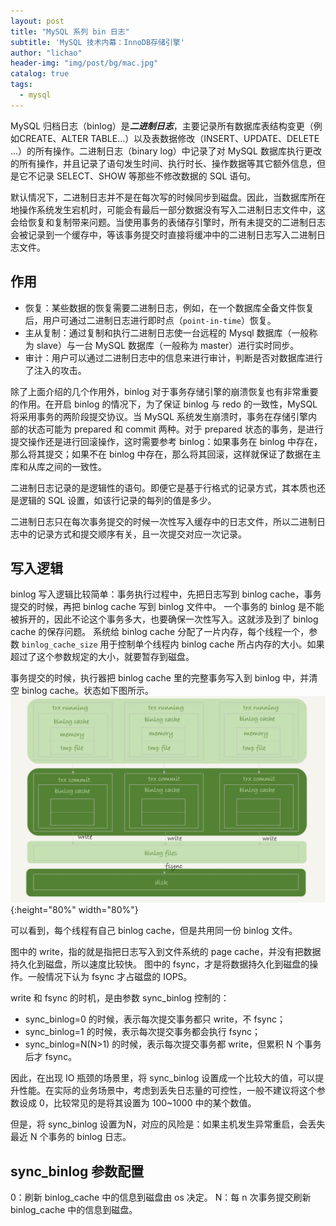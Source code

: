 ```yaml
---
layout: post
title: "MySQL 系列 bin 日志"
subtitle: 'MySQL 技术内幕：InnoDB存储引擎'
author: "lichao"
header-img: "img/post/bg/mac.jpg"
catalog: true
tags:
  - mysql
---
```


MySQL 归档日志（binlog）是***二进制日志***，主要记录所有数据库表结构变更（例如CREATE、ALTER TABLE…）以及表数据修改（INSERT、UPDATE、DELETE …）的所有操作。二进制日志（binary log）中记录了对 MySQL 数据库执行更改的所有操作，并且记录了语句发生时间、执行时长、操作数据等其它额外信息，但是它不记录 SELECT、SHOW 等那些不修改数据的 SQL 语句。

默认情况下，二进制日志并不是在每次写的时候同步到磁盘。因此，当数据库所在地操作系统发生宕机时，可能会有最后一部分数据没有写入二进制日志文件中，这会给恢复和复制带来问题。当使用事务的表储存引擎时，所有未提交的二进制日志会被记录到一个缓存中，等该事务提交时直接将缓冲中的二进制日志写入二进制日志文件。

## 作用

* 恢复：某些数据的恢复需要二进制日志，例如，在一个数据库全备文件恢复后，用户可通过二进制日志进行即时点（```point-in-time```）恢复。
* 主从复制：通过复制和执行二进制日志使一台远程的 Mysql 数据库（一般称为 slave）与一台 MySQL 数据库（一般称为 master）进行实时同步。
* 审计：用户可以通过二进制日志中的信息来进行审计，判断是否对数据库进行了注入的攻击。

除了上面介绍的几个作用外，binlog 对于事务存储引擎的崩溃恢复也有非常重要的作用。在开启 binlog 的情况下，为了保证 binlog 与 redo 的一致性，MySQL 将采用事务的两阶段提交协议。当 MySQL 系统发生崩溃时，事务在存储引擎内部的状态可能为 prepared 和 commit 两种。对于 prepared 状态的事务，是进行提交操作还是进行回滚操作，这时需要参考 binlog：如果事务在 binlog 中存在，那么将其提交；如果不在 binlog 中存在，那么将其回滚，这样就保证了数据在主库和从库之间的一致性。

二进制日志记录的是逻辑性的语句。即便它是基于行格式的记录方式，其本质也还是逻辑的 SQL 设置，如该行记录的每列的值是多少。

二进制日志只在每次事务提交的时候一次性写入缓存中的日志文件，所以二进制日志中的记录方式和提交顺序有关，且一次提交对应一次记录。

## 写入逻辑

binlog 写入逻辑比较简单：事务执行过程中，先把日志写到 binlog cache，事务提交的时候，再把 binlog cache 写到 binlog 文件中。
一个事务的 binlog 是不能被拆开的，因此不论这个事务多大，也要确保一次性写入。这就涉及到了 binlog cache 的保存问题。
系统给 binlog cache 分配了一片内存，每个线程一个，参数 ```binlog_cache_size``` 用于控制单个线程内 binlog cache 所占内存的大小。如果超过了这个参数规定的大小，就要暂存到磁盘。

事务提交的时候，执行器把 binlog cache 里的完整事务写入到 binlog 中，并清空 binlog cache。状态如下图所示。
![binlog存储过程](/img/mysql/binlog存储过程.png){:height="80%" width="80%"}

可以看到，每个线程有自己 binlog cache，但是共用同一份 binlog 文件。

图中的 write，指的就是指把日志写入到文件系统的 page cache，并没有把数据持久化到磁盘，所以速度比较快。
图中的 fsync，才是将数据持久化到磁盘的操作。一般情况下认为 fsync 才占磁盘的 IOPS。

write 和 fsync 的时机，是由参数 sync_binlog 控制的：

* sync_binlog=0 的时候，表示每次提交事务都只 write，不 fsync；
* sync_binlog=1 的时候，表示每次提交事务都会执行 fsync；
* sync_binlog=N(N>1) 的时候，表示每次提交事务都 write，但累积 N 个事务后才 fsync。

因此，在出现 IO 瓶颈的场景里，将 sync_binlog 设置成一个比较大的值，可以提升性能。在实际的业务场景中，考虑到丢失日志量的可控性，一般不建议将这个参数设成 0，比较常见的是将其设置为 100~1000 中的某个数值。

但是，将 sync_binlog 设置为N，对应的风险是：如果主机发生异常重启，会丢失最近 N 个事务的 binlog 日志。

## sync_binlog 参数配置

0：刷新 binlog_cache 中的信息到磁盘由 os 决定。
N：每 n 次事务提交刷新 binlog_cache 中的信息到磁盘。
